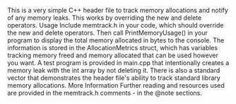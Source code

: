 This is a very simple C++ header file to track memory allocations and notify of any memory leaks. This works by overriding the new and delete operators.
Usage
Include memtrack.h in your code, which should override the new and delete operators. Then call PrintMemoryUsage() in your program to display the total memory allocated in bytes to the console.
The information is stored in the AllocationMetrics struct, which has variables tracking memory freed and memory allocated that can be used however you want.
A test program is provided in main.cpp that intentionally creates a memory leak with the int array by not deleting it. There is also a standard vector that demonstrates the header file's ability to track standard library memory allocations.
More Information
Further reading and resources used are provided in the memtrack.h comments - in the @note sections.